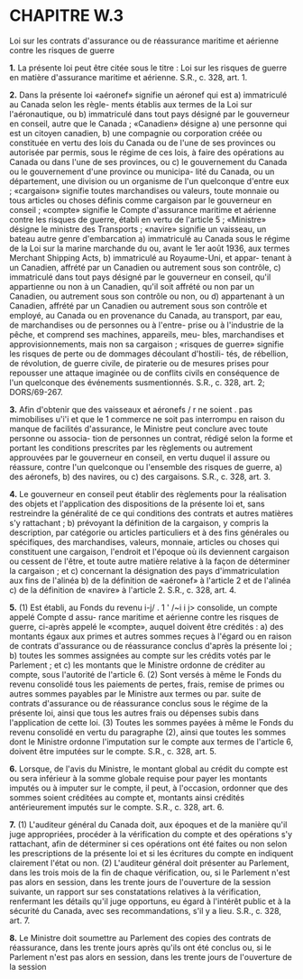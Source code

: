 
# CHAPITRE W.3
Loi sur les contrats d'assurance ou de
réassurance maritime et aérienne contre
les risques de guerre

**1.** La présente loi peut être citée sous le
titre : Loi sur les risques de guerre en matière
d'assurance maritime et aérienne. S.R., c. 328,
art. 1.

**2.** Dans la présente loi
«aéronef» signifie un aéronef qui est
a) immatriculé au Canada selon les règle-
ments établis aux termes de la Loi sur
l'aéronautique, ou
b) immatriculé dans tout pays désigné par
le gouverneur en conseil, autre que le
Canada ;
«Canadien» désigne
a) une personne qui est un citoyen canadien,
b) une compagnie ou corporation créée ou
constituée en vertu des lois du Canada ou
de l'une de ses provinces ou autorisée par
permis, sous le régime de ces lois, à faire
des opérations au Canada ou dans l'une de
ses provinces, ou
c) le gouvernement du Canada ou le
gouvernement d'une province ou municipa-
lité du Canada, ou un département, une
division ou un organisme de l'un quelconque
d'entre eux ;
«cargaison» signifie toutes marchandises ou
valeurs, toute monnaie ou tous articles ou
choses définis comme cargaison par le
gouverneur en conseil ;
«compte» signifie le Compte d'assurance
maritime et aérienne contre les risques de
guerre, établi en vertu de l'article 5 ;
«Ministre» désigne le ministre des Transports ;
«navire» signifie un vaisseau, un bateau
autre genre d'embarcation
a) immatriculé au Canada sous le régime
de la Loi sur la marine marchande du
ou, avant le 1er août 1936, aux termes
Merchant Shipping Acts,
b) immatriculé au Royaume-Uni, et appar-
tenant à un Canadien, affrété par un
Canadien ou autrement sous son contrôle,
c) immatriculé dans tout pays désigné par
le gouverneur en conseil, qu'il appartienne
ou non à un Canadien, qu'il soit affrété ou
non par un Canadien, ou autrement sous
son contrôle ou non, ou
d) appartenant à un Canadien, affrété par
un Canadien ou autrement sous son contrôle
et employé, au Canada ou en provenance
du Canada, au transport, par eau, de
marchandises ou de personnes ou à l'entre-
prise ou à l'industrie de la pêche,
et comprend ses machines, appareils, meu-
bles, marchandises et approvisionnements,
mais non sa cargaison ;
«risques de guerre» signifie les risques de
perte ou de dommages découlant d'hostili-
tés, de rébellion, de révolution, de guerre
civile, de piraterie ou de mesures prises
pour repousser une attaque imaginée ou de
conflits civils en conséquence de l'un
quelconque des événements susmentionnés.
S.R., c. 328, art. 2; DORS/69-267.

**3.** Afin d'obtenir que des vaisseaux et
aéronefs / r ne soient . pas mimobilises u'i'i et que le 1
commerce ne soit pas interrompu en raison
du manque de facilités d'assurance, le Ministre
peut conclure avec toute personne ou associa-
tion de personnes un contrat, rédigé selon la
forme et portant les conditions prescrites par
les règlements ou autrement approuvées par
le gouverneur en conseil, en vertu duquel il
assure ou réassure, contre l'un quelconque ou
l'ensemble des risques de guerre,
a) des aéronefs,
b) des navires, ou
c) des cargaisons. S.R., c. 328, art. 3.

**4.** Le gouverneur en conseil peut établir
des règlements pour la réalisation des objets
et l'application des dispositions de la présente
loi et, sans restreindre la généralité de ce qui
conditions des contrats et autres matières
s'y rattachant ;
b) prévoyant la définition de la cargaison,
y compris la description, par catégorie ou
articles particuliers et à des fins générales
ou spécifiques, des marchandises, valeurs,
monnaie, articles ou choses qui constituent
une cargaison, l'endroit et l'époque où ils
deviennent cargaison ou cessent de l'être,
et toute autre matière relative à la façon
de déterminer la cargaison ; et
c) concernant la désignation des pays
d'immatriculation aux fins de l'alinéa b) de
la définition de «aéronef» à l'article 2 et de
l'alinéa c) de la définition de «navire» à
l'article 2. S.R., c. 328, art. 4.

**5.** (1) Est établi, au Fonds du revenu
i-j/ . 1 ' /~i i j>
consolide, un compte appelé Compte d assu-
rance maritime et aérienne contre les risques
de guerre, ci-après appelé le «compte», auquel
doivent être crédités :
a) des montants égaux aux primes et autres
sommes reçues à l'égard ou en raison de
contrats d'assurance ou de réassurance
conclus d'après la présente loi ;
b) toutes les sommes assignées au compte
sur les crédits votés par le Parlement ; et
c) les montants que le Ministre ordonne de
créditer au compte, sous l'autorité de
l'article 6.
(2) Sont versés à même le Fonds du revenu
consolidé tous les paiements de pertes, frais,
remise de primes ou autres sommes payables
par le Ministre aux termes ou par. suite de
contrats d'assurance ou de réassurance conclus
sous le régime de la présente loi, ainsi que
tous les autres frais ou dépenses subis dans
l'application de cette loi.
(3) Toutes les sommes payées à même le
Fonds du revenu consolidé en vertu du
paragraphe (2), ainsi que toutes les sommes
dont le Ministre ordonne l'imputation sur le
compte aux termes de l'article 6, doivent être
imputées sur le compte. S.R., c. 328, art. 5.

**6.** Lorsque, de l'avis du Ministre, le
montant global au crédit du compte est ou
sera inférieur à la somme globale requise pour
payer les montants imputés ou à imputer sur
le compte, il peut, à l'occasion, ordonner que
des sommes soient créditées au compte et,
montants ainsi crédités antérieurement
imputés sur le compte. S.R., c. 328, art. 6.

**7.** (1) L'auditeur général du Canada doit,
aux époques et de la manière qu'il juge
appropriées, procéder à la vérification du
compte et des opérations s'y rattachant, afin
de déterminer si ces opérations ont été faites
ou non selon les prescriptions de la présente
loi et si les écritures du compte en indiquent
clairement l'état ou non.
(2) L'auditeur général doit présenter au
Parlement, dans les trois mois de la fin de
chaque vérification, ou, si le Parlement n'est
pas alors en session, dans les trente jours de
l'ouverture de la session suivante, un rapport
sur ses constatations relatives à la vérification,
renfermant les détails qu'il juge opportuns,
eu égard à l'intérêt public et à la sécurité du
Canada, avec ses recommandations, s'il y a
lieu. S.R., c. 328, art. 7.

**8.** Le Ministre doit soumettre au Parlement
des copies des contrats de réassurance, dans
les trente jours après qu'ils ont été conclus ou,
si le Parlement n'est pas alors en session, dans
les trente jours de l'ouverture de la session
